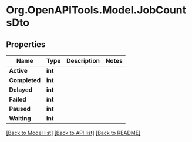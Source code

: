 # Org.OpenAPITools.Model.JobCountsDto

## Properties

Name | Type | Description | Notes
------------ | ------------- | ------------- | -------------
**Active** | **int** |  | 
**Completed** | **int** |  | 
**Delayed** | **int** |  | 
**Failed** | **int** |  | 
**Paused** | **int** |  | 
**Waiting** | **int** |  | 

[[Back to Model list]](../../README.md#documentation-for-models) [[Back to API list]](../../README.md#documentation-for-api-endpoints) [[Back to README]](../../README.md)

